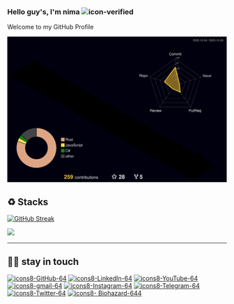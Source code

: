 ### Hello guy's, I'm nima ![icon-verified](https://img.icons8.com/color/20/verified-account--v1.png)
   Welcome to my GitHub Profile

![](./profile-3d-contrib/profile-night-rainbow.svg)



## ♻ Stacks

[![GitHub Streak](https://github-readme-streak-stats.herokuapp.com?user=NiREvil&theme=windows-dark&type=png)](https://git.io/streak-stats)


[![](https://visitcount.itsvg.in/api?id=NiREvil&label=Profile%20Visit&pretty=false)](https://visitcount.itsvg.in)







------------------
## 🚬🗿 stay in touch

[![icons8-GitHub-64](https://img.icons8.com/arcade/64/github.png)](https://github.com/NiREvil)
[![icons8-LinkedIn-64](https://img.icons8.com/arcade/64/linkedin-circled.png)](https://au.linkedin.com/in/nirevil)
[![icons8-YouTube-64](https://img.icons8.com/arcade/64/youtube-play.png)](http://www.youtube.com/@NiREvil)
[![icons8-gmail-64](https://img.icons8.com/arcade/64/gmail.png)](mailto:nirevil2020@gmail.com)
[![icons8-Instagram-64](https://img.icons8.com/arcade/64/instagram-new.png)](https://instagram.com/nima_radical_?igshid=OGQ5ZDc2ODk2ZA==)
[![icons8-Telegram-64](https://img.icons8.com/arcade/64/telegram-app.png)](https://t.me/NiREvil)
[![icons8-Twitter-64](https://img.icons8.com/arcade/64/twitter.png)](https://twitter.com/NiREvil_)
[![icons8- Biohazard-644](https://img.icons8.com/arcade/64/poison.png)](https://t.me/F_NiREvil)
